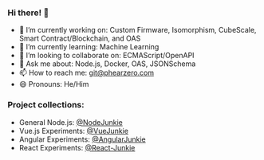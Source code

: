 ### Hi there! 👋 

- 🔭 I’m currently working on: Custom Firmware, Isomorphism, CubeScale, Smart Contract/Blockchain, and OAS
- 🌱 I’m currently learning: Machine Learning
- 👯 I’m looking to collaborate on: ECMAScript/OpenAPI
- 💬 Ask me about: Node.js, Docker, OAS, JSONSchema
- 📫 How to reach me: git@phearzero.com 
- 😄 Pronouns: He/Him

### Project collections:
 - General Node.js: [@NodeJunkie](https://github.com/NodeJunkie)
 - Vue.js Experiments: [@VueJunkie](https://github.com/VueJunkie)
 - Angular Experiments: [@AngularJunkie](https://github.com/AngularJunkie)
 - React Experiments: [@React-Junkie](https://github.com/React-Junkie)
